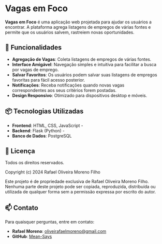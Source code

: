 # Vagas em Foco

**Vagas em Foco** é uma aplicação web projetada para ajudar os usuários a encontrar. A plataforma agrega listagens de empregos de várias fontes e permite que os usuários salvem, rastreiem novas oportunidades.

## 🚀 Funcionalidades

- **Agregação de Vagas**: Coleta listagens de empregos de várias fontes.
- **Interface Amigável**: Navegação simples e intuitiva para facilitar a busca por vagas de emprego.
- **Salvar Favoritos**: Os usuários podem salvar suas listagens de empregos favoritas para fácil acesso posterior.
- **Notificações**: Receba notificações quando novas vagas correspondentes aos seus critérios forem postadas.
- **Design Responsivo**: Otimizado para dispositivos desktop e móveis.

## 📦 Tecnologias Utilizadas

- **Frontend**: HTML, CSS, JavaScript - 
- **Backend**: Flask (Python) - 
- **Banco de Dados**: PostgreSQL 

## 📄 Licença

Todos os direitos reservados.

Copyright (c) 2024 Rafael Oliveira Moreno Filho

Este projeto é de propriedade exclusiva de Rafael Oliveira Moreno Filho. Nenhuma parte deste projeto pode ser copiada, reproduzida, distribuída ou utilizada de qualquer forma sem a permissão expressa por escrito do autor.

## 📫 Contato

Para quaisquer perguntas, entre em contato:

- **Rafael Moreno**: [oliveirafaelmoreno@gmail.com](mailto:oliveirafaelmoreno@gmail.com)
- **GitHub**: [Mean-Says](https://github.com/seuusername](https://github.com/Mean-Says/))
